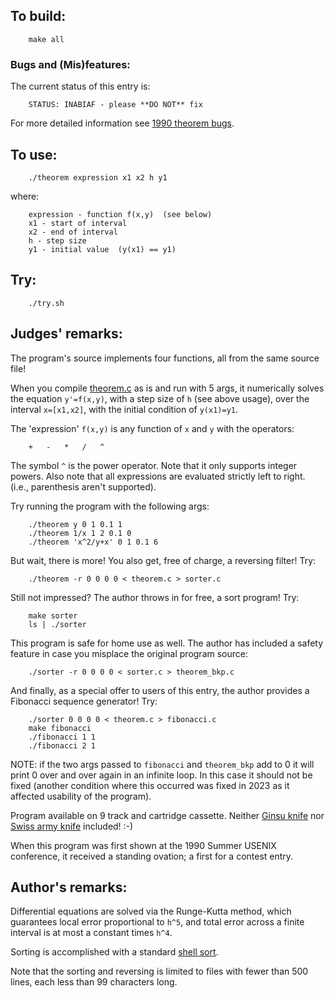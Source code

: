 ## To build:

``` <!---sh-->
    make all
```


### Bugs and (Mis)features:

The current status of this entry is:

```
    STATUS: INABIAF - please **DO NOT** fix
```

For more detailed information see [1990 theorem bugs](../../bugs.html#1990_theorem).


## To use:

``` <!---sh-->
    ./theorem expression x1 x2 h y1
```

where:

```
    expression - function f(x,y)  (see below)
    x1 - start of interval
    x2 - end of interval
    h - step size
    y1 - initial value  (y(x1) == y1)
```


## Try:

``` <!---sh-->
    ./try.sh
```


## Judges' remarks:

The program's source implements four functions, all from the
same source file!

When you compile [theorem.c](theorem.c) as is and run with 5 args, it
numerically solves the equation `y'=f(x,y)`, with a step size of `h` (see above
usage), over the interval `x=[x1,x2]`, with the initial condition of `y(x1)=y1`.

The 'expression' `f(x,y)` is any function of `x` and `y` with the
operators:

```
    +	-	*	/	^
```

The symbol `^` is the power operator.  Note that it only supports
integer powers.  Also note that all expressions are evaluated strictly
left to right.  (i.e., parenthesis aren't supported).

Try running the program with the following args:

``` <!---sh-->
    ./theorem y 0 1 0.1 1
    ./theorem 1/x 1 2 0.1 0
    ./theorem 'x^2/y+x' 0 1 0.1 6
```

But wait, there is more!  You also get, free of charge, a
reversing filter!  Try:

``` <!---sh-->
    ./theorem -r 0 0 0 0 < theorem.c > sorter.c
```

Still not impressed?  The author throws in for free, a
sort program! Try:

``` <!---sh-->
    make sorter
    ls | ./sorter
```

This program is safe for home use as well.  The author has
included a safety feature in case you misplace the original
program source:

``` <!---sh-->
    ./sorter -r 0 0 0 0 < sorter.c > theorem_bkp.c
```

And finally, as a special offer to users of this entry,
the author provides a Fibonacci sequence generator!  Try:

``` <!---sh-->
    ./sorter 0 0 0 0 < theorem.c > fibonacci.c
    make fibonacci
    ./fibonacci 1 1
    ./fibonacci 2 1
```

NOTE: if the two args passed to `fibonacci` and `theorem_bkp` add to 0 it will
print 0 over and over again in an infinite loop. In this case it should not be
fixed (another condition where this occurred was fixed in 2023 as it affected
usability of the program).

Program available on 9 track and cartridge cassette.  Neither [Ginsu
knife](https://ginsu.com) nor [Swiss army
knife](https://en.wikipedia.org/wiki/Swiss_Army_knife) included! :-)

When this program was first shown at the 1990 Summer USENIX conference, it
received a standing ovation; a first for a contest entry.


## Author's remarks:

Differential equations are solved via the Runge-Kutta method, which guarantees
local error proportional to `h^5`, and total error across a finite interval is at
most a constant times `h^4`.

Sorting is accomplished with a standard [shell
sort](https://en.wikipedia.org/wiki/Shellsort).

Note that the sorting and reversing is limited to files with fewer than 500
lines, each less than 99 characters long.


<!--

    Copyright © 1984-2024 by Landon Curt Noll. All Rights Reserved.

    You are free to share and adapt this file under the terms of this license:

	Creative Commons Attribution-ShareAlike 4.0 International (CC BY-SA 4.0)

    For more information, see:

	https://creativecommons.org/licenses/by-sa/4.0/

-->
